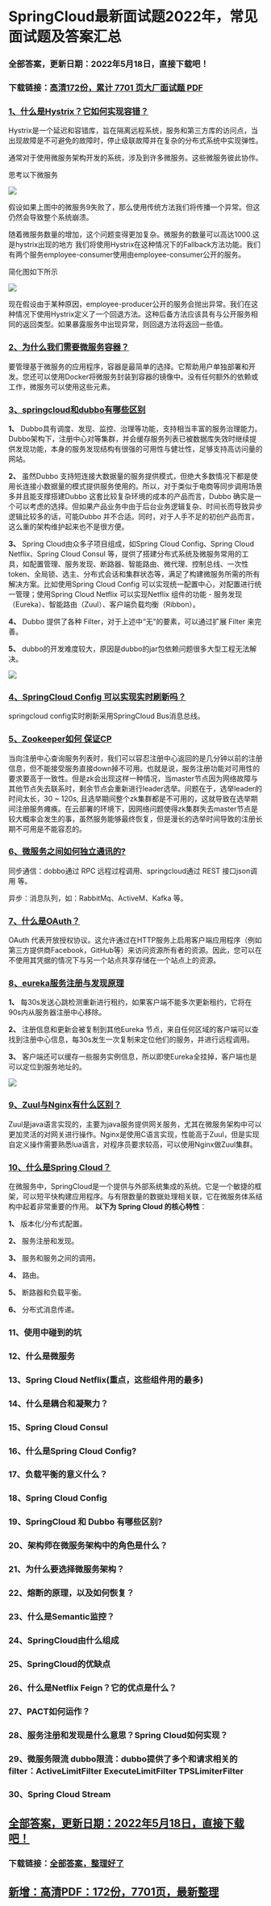 # SpringCloud最新面试题2022年，常见面试题及答案汇总


### 全部答案，更新日期：2022年5月18日，直接下载吧！

### 下载链接：[高清172份，累计 7701 页大厂面试题  PDF](https://gitee.com/souyunku/DevBooks/blob/master/docs/index.md)



### [1、什么是Hystrix？它如何实现容错？](https://gitee.com/souyunku/DevBooks/blob/master/docs/SpringCloud/SpringCloud最新面试题2021年，常见面试题及答案汇总.md#1什么是hystrix它如何实现容错)  


Hystrix是一个延迟和容错库，旨在隔离远程系统，服务和第三方库的访问点，当出现故障是不可避免的故障时，停止级联故障并在复杂的分布式系统中实现弹性。

通常对于使用微服务架构开发的系统，涉及到许多微服务。这些微服务彼此协作。

思考以下微服务

![](https://gitee.com/souyunkutech/souyunku-home/raw/master/images/souyunku-web/2019/08/0814/02/img_2.png#alt=img%5C_2.png)

假设如果上图中的微服务9失败了，那么使用传统方法我们将传播一个异常。但这仍然会导致整个系统崩溃。

随着微服务数量的增加，这个问题变得更加复杂。微服务的数量可以高达1000.这是hystrix出现的地方 我们将使用Hystrix在这种情况下的Fallback方法功能。我们有两个服务employee-consumer使用由employee-consumer公开的服务。

简化图如下所示

![](https://gitee.com/souyunkutech/souyunku-home/raw/master/images/souyunku-web/2019/08/0814/02/img_3.png#alt=img%5C_3.png)

现在假设由于某种原因，employee-producer公开的服务会抛出异常。我们在这种情况下使用Hystrix定义了一个回退方法。这种后备方法应该具有与公开服务相同的返回类型。如果暴露服务中出现异常，则回退方法将返回一些值。


### [2、为什么我们需要微服务容器？](https://gitee.com/souyunku/DevBooks/blob/master/docs/SpringCloud/SpringCloud最新面试题2021年，常见面试题及答案汇总.md#2为什么我们需要微服务容器)  


要管理基于微服务的应用程序，容器是最简单的选择。它帮助用户单独部署和开发。您还可以使用Docker将微服务封装到容器的镜像中。没有任何额外的依赖或工作，微服务可以使用这些元素。


### [3、springcloud和dubbo有哪些区别](https://gitee.com/souyunku/DevBooks/blob/master/docs/SpringCloud/SpringCloud最新面试题2021年，常见面试题及答案汇总.md#3springcloud和dubbo有哪些区别)  


**1、** Dubbo具有调度、发现、监控、治理等功能，⽀持相当丰富的服务治理能⼒。Dubbo架构下，注册中⼼对等集群，并会缓存服务列表已被数据库失效时继续提供发现功能，本身的服务发现结构有很强的可⽤性与健壮性，⾜够⽀持⾼访问量的⽹站。

**2、** 虽然Dubbo ⽀持短连接⼤数据量的服务提供模式，但绝⼤多数情况下都是使⽤⻓连接⼩数据量的模式提供服务使⽤的。所以，对于类似于电商等同步调⽤场景多并且能⽀撑搭建Dubbo 这套⽐较复杂环境的成本的产品⽽⾔，Dubbo 确实是⼀个可以考虑的选择。但如果产品业务中由于后台业务逻辑复杂、时间⻓⽽导致异步逻辑⽐较多的话，可能Dubbo 并不合适。同时，对于⼈⼿不⾜的初创产品⽽⾔，这么重的架构维护起来也不是很⽅便。

**3、** Spring Cloud由众多⼦项⽬组成，如Spring Cloud Config、Spring Cloud Netflix、Spring Cloud Consul 等，提供了搭建分布式系统及微服务常⽤的⼯具，如配置管理、服务发现、断路器、智能路由、微代理、控制总线、⼀次性token、全局锁、选主、分布式会话和集群状态等，满⾜了构建微服务所需的所有解决⽅案。⽐如使⽤Spring Cloud Config 可以实现统⼀配置中⼼，对配置进⾏统⼀管理；使⽤Spring Cloud Netflix 可以实现Netflix 组件的功能 - 服务发现（Eureka）、智能路由（Zuul）、客户端负载均衡（Ribbon）。

**4、** Dubbo 提供了各种 Filter，对于上述中“⽆”的要素，可以通过扩展 Filter 来完善。

**5、** dubbo的开发难度较⼤，原因是dubbo的jar包依赖问题很多⼤型⼯程⽆法解决。

![](https://gitee.com/souyunkutech/souyunku-home/raw/master/images/souyunku-web/2020/5/2/01/44/45_3.png#alt=45%5C_3.png)


### [4、SpringCloud Config 可以实现实时刷新吗？](https://gitee.com/souyunku/DevBooks/blob/master/docs/SpringCloud/SpringCloud最新面试题2021年，常见面试题及答案汇总.md#4springcloud-config-可以实现实时刷新吗)  


springcloud config实时刷新采用SpringCloud Bus消息总线。


### [5、Zookeeper如何 保证CP](https://gitee.com/souyunku/DevBooks/blob/master/docs/SpringCloud/SpringCloud最新面试题2021年，常见面试题及答案汇总.md#5zookeeper如何-保证cp)  


当向注册中⼼查询服务列表时，我们可以容忍注册中⼼返回的是⼏分钟以前的注册信息，但不能接受服务直接down掉不可⽤。也就是说，服务注册功能对可⽤性的要求要⾼于⼀致性。但是zk会出现这样⼀种情况，当master节点因为⽹络故障与其他节点失去联系时，剩余节点会重新进⾏leader选举。问题在于，选举leader的时间太⻓，30 ~ 120s, 且选举期间整个zk集群都是不可⽤的，这就导致在选举期间注册服务瘫痪。在云部署的环境下，因⽹络问题使得zk集群失去master节点是较⼤概率会发⽣的事，虽然服务能够最终恢复，但是漫⻓的选举时间导致的注册⻓期不可⽤是不能容忍的。


### [6、微服务之间如何独立通讯的?](https://gitee.com/souyunku/DevBooks/blob/master/docs/SpringCloud/SpringCloud最新面试题2021年，常见面试题及答案汇总.md#6微服务之间如何独立通讯的)  


同步通信：dobbo通过 RPC 远程过程调用、springcloud通过 REST 接口json调用 等。

异步：消息队列，如：RabbitMq、ActiveM、Kafka 等。


### [7、什么是OAuth？](https://gitee.com/souyunku/DevBooks/blob/master/docs/SpringCloud/SpringCloud最新面试题2021年，常见面试题及答案汇总.md#7什么是oauth)  


OAuth 代表开放授权协议。这允许通过在HTTP服务上启用客户端应用程序（例如第三方提供商Facebook，GitHub等）来访问资源所有者的资源。因此，您可以在不使用其凭据的情况下与另一个站点共享存储在一个站点上的资源。


### [8、eureka服务注册与发现原理](https://gitee.com/souyunku/DevBooks/blob/master/docs/SpringCloud/SpringCloud最新面试题2021年，常见面试题及答案汇总.md#8eureka服务注册与发现原理)  


**1、** 每30s发送⼼跳检测重新进⾏租约，如果客户端不能多次更新租约，它将在90s内从服务器注册中⼼移除。

**2、** 注册信息和更新会被复制到其他Eureka 节点，来⾃任何区域的客户端可以查找到注册中⼼信息，每30s发⽣⼀次复制来定位他们的服务，并进⾏远程调⽤。

**3、** 客户端还可以缓存⼀些服务实例信息，所以即使Eureka全挂掉，客户端也是可以定位到服务地址的。

![](https://gitee.com/souyunkutech/souyunku-home/raw/master/images/souyunku-web/2020/5/2/01/44/45_4.png#alt=45%5C_4.png)


### [9、Zuul与Nginx有什么区别？](https://gitee.com/souyunku/DevBooks/blob/master/docs/SpringCloud/SpringCloud最新面试题2021年，常见面试题及答案汇总.md#9zuul与nginx有什么区别)  


Zuul是java语言实现的，主要为java服务提供网关服务，尤其在微服务架构中可以更加灵活的对网关进行操作。Nginx是使用C语言实现，性能高于Zuul，但是实现自定义操作需要熟悉lua语言，对程序员要求较高，可以使用Nginx做Zuul集群。


### [10、什么是Spring Cloud？](https://gitee.com/souyunku/DevBooks/blob/master/docs/SpringCloud/SpringCloud最新面试题2021年，常见面试题及答案汇总.md#10什么是spring-cloud)  


在微服务中，SpringCloud是一个提供与外部系统集成的系统。它是一个敏捷的框架，可以短平快构建应用程序。与有限数量的数据处理相关联，它在微服务体系结构中起着非常重要的作用。 **以下为 Spring Cloud 的核心特性**：

**1、** 版本化/分布式配置。

**2、** 服务注册和发现。

**3、** 服务和服务之间的调用。

**4、** 路由。

**5、** 断路器和负载平衡。

**6、** 分布式消息传递。


### 11、使⽤中碰到的坑
### 12、什么是微服务
### 13、Spring Cloud Netflix(重点，这些组件用的最多)
### 14、什么是耦合和凝聚力？
### 15、Spring Cloud Consul
### 16、什么是Spring Cloud Config?
### 17、负载平衡的意义什么？
### 18、Spring Cloud Config
### 19、SpringCloud 和 Dubbo 有哪些区别?
### 20、架构师在微服务架构中的角色是什么？
### 21、为什么要选择微服务架构？
### 22、熔断的原理，以及如何恢复？
### 23、什么是Semantic监控？
### 24、SpringCloud由什么组成
### 25、SpringCloud的优缺点
### 26、什么是Netflix Feign？它的优点是什么？
### 27、PACT如何运作？
### 28、服务注册和发现是什么意思？Spring Cloud如何实现？
### 29、微服务限流 dubbo限流：dubbo提供了多个和请求相关的filter：ActiveLimitFilter ExecuteLimitFilter TPSLimiterFilter
### 30、Spring Cloud Stream





## [全部答案，更新日期：2022年5月18日，直接下载吧！](https://gitee.com/souyunku/DevBooks/blob/master/docs/daan.md)

### 下载链接：[全部答案，整理好了](https://gitee.com/souyunku/DevBooks/blob/master/docs/daan.md)




## [新增：高清PDF：172份，7701页，最新整理](https://gitee.com/souyunku/DevBooks/blob/master/docs/daan.md)




